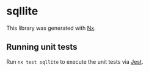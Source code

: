 # sqllite

This library was generated with [Nx](https://nx.dev).

## Running unit tests

Run `nx test sqllite` to execute the unit tests via [Jest](https://jestjs.io).
